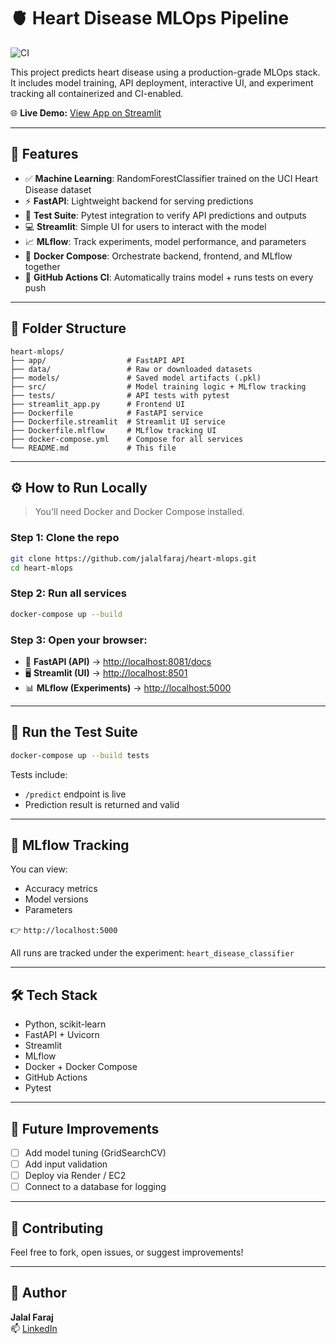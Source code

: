 # 🫀 Heart Disease MLOps Pipeline

![CI](https://github.com/jalalfaraj/heart-mlops/actions/workflows/mlops-ci.yml/badge.svg)

This project predicts heart disease using a production-grade MLOps stack. It includes model training, API deployment, interactive UI, and experiment tracking all containerized and CI-enabled.

🌐 **Live Demo:** [View App on Streamlit](https://heart-mlops-fn7f9c7m9xwbrfho5znbw4.streamlit.app)

---

## 🚀 Features

- ✅ **Machine Learning**: RandomForestClassifier trained on the UCI Heart Disease dataset
- ⚡ **FastAPI**: Lightweight backend for serving predictions
- 🧪 **Test Suite**: Pytest integration to verify API predictions and outputs
- 💻 **Streamlit**: Simple UI for users to interact with the model
- 📈 **MLflow**: Track experiments, model performance, and parameters
- 🐳 **Docker Compose**: Orchestrate backend, frontend, and MLflow together
- 🔁 **GitHub Actions CI**: Automatically trains model + runs tests on every push

---

## 📁 Folder Structure

```
heart-mlops/
├── app/                  # FastAPI API
├── data/                 # Raw or downloaded datasets
├── models/               # Saved model artifacts (.pkl)
├── src/                  # Model training logic + MLflow tracking
├── tests/                # API tests with pytest
├── streamlit_app.py      # Frontend UI
├── Dockerfile            # FastAPI service
├── Dockerfile.streamlit  # Streamlit UI service
├── Dockerfile.mlflow     # MLflow tracking UI
├── docker-compose.yml    # Compose for all services
└── README.md             # This file
```

---

## ⚙️ How to Run Locally

> You'll need Docker and Docker Compose installed.

### Step 1: Clone the repo

```bash
git clone https://github.com/jalalfaraj/heart-mlops.git
cd heart-mlops
```

### Step 2: Run all services

```bash
docker-compose up --build
```

### Step 3: Open your browser:

- 🔌 **FastAPI (API)** → [http://localhost:8081/docs](http://localhost:8081/docs)
- 🖥 **Streamlit (UI)** → [http://localhost:8501](http://localhost:8501)
- 📊 **MLflow (Experiments)** → [http://localhost:5000](http://localhost:5000)

---

## 🧪 Run the Test Suite

```bash
docker-compose up --build tests
```

Tests include:
- `/predict` endpoint is live
- Prediction result is returned and valid

---

## 🔬 MLflow Tracking

You can view:
- Accuracy metrics
- Model versions
- Parameters

👉 `http://localhost:5000`

All runs are tracked under the experiment: `heart_disease_classifier`

---

## 🛠 Tech Stack

- Python, scikit-learn
- FastAPI + Uvicorn
- Streamlit
- MLflow
- Docker + Docker Compose
- GitHub Actions
- Pytest

---

## 📌 Future Improvements

- [ ] Add model tuning (GridSearchCV)
- [ ] Add input validation
- [ ] Deploy via Render / EC2
- [ ] Connect to a database for logging

---

## 🤝 Contributing

Feel free to fork, open issues, or suggest improvements!

---

## 🧠 Author

**Jalal Faraj**  
📫 [LinkedIn](https://www.linkedin.com/in/jalalfaraj)
